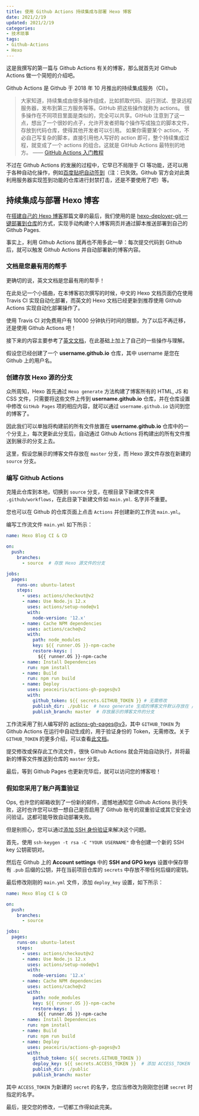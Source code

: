 ```yaml
---
title: 使用 Github Actions 持续集成与部署 Hexo 博客
date: 2021/2/19
updated: 2021/2/19
categories:
- 技术琐事
tags:
- Github-Actions
- Hexo
---
```

这是我撰写的第一篇与 Github Actions 有关的博客，那么就首先对 Github Actions 做一个简短的介绍吧。

Github Actions 是 Github 于 2018 年 10 月推出的持续集成服务（CI）。

> 大家知道，持续集成由很多操作组成，比如抓取代码、运行测试、登录远程服务器，发布到第三方服务等等。GitHub 把这些操作就称为 actions。
> 很多操作在不同项目里面是类似的，完全可以共享。GitHub 注意到了这一点，想出了一个很妙的点子，允许开发者把每个操作写成独立的脚本文件，存放到代码仓库，使得其他开发者可以引用。
> 如果你需要某个 action，不必自己写复杂的脚本，直接引用他人写好的 action 即可，整个持续集成过程，就变成了一个 actions 的组合。这就是 GitHub Actions 最特别的地方。
> —— [GitHub Actions 入门教程](http://www.ruanyifeng.com/blog/2019/09/getting-started-with-github-actions.html)

不过在 Github Actions 的发展的过程中，它早已不局限于 CI 等功能，还可以用于各种自动化操作，例如[百度贴吧自动签到](https://github.com/srcrs/TiebaSignIn)（注：已失效。Github 官方会对此类利用服务器实现签到功能的仓库进行封禁打击，还是不要使用了吧）等。

## 持续集成与部署 Hexo 博客

在[搭建自己的 Hexo 博客](https://lolipopj.github.io/2019/12/26/hello-hexo-world)那篇文章的最后，我们使用的是 [hexo-deployer-git 一键部署到仓库](https://hexo.io/zh-cn/docs/github-pages#%E7%A7%81%E6%9C%89-Repository)的方式，实现手动构建个人博客网页并通过脚本推送部署到自己的 Github Pages.

事实上，利用 Github Actions 就再也不用多此一举：每次提交代码到 Github 后，就可以触发 Github Actions 并自动部署新的博客内容。

### 文档是您最有用的帮手

更确切的说，英文文档是您最有用的帮手！

在此处记一个小插曲，在本博客初次撰写的时候，中文的 Hexo 文档页面仍在使用 Travis CI 实现自动化部署，而英文的 Hexo 文档已经更新到推荐使用 Github Actions 实现自动化部署操作了。

使用 Travis CI 对免费用户有 10000 分钟执行时间的限额，为了以后不再迁移，还是使用 Github Actions 吧！

接下来的内容主要参考了[英文文档](https://hexo.io/docs/github-pages)，在此基础上加上了自己的一些操作与理解。

假设您已经创建了一个 **username.github.io** 仓库，其中 username 是您在 Github 上的用户名。

### 创建存放 Hexo 源的分支

众所周知，Hexo 首先通过 `Hexo generate` 方法构建了博客所有的 HTML, JS 和 CSS 文件，只需要将这些文件上传到 **username.github.io** 仓库，并在仓库设置中修改 `GitHub Pages` 项的相应内容，就可以通过 `username.github.io` 访问到您的博客了。

因此我们可以单独将构建前的所有文件放置在 **username.github.io** 仓库中的一个分支上，每次更新此分支后，自动通过 Github Actions 将构建出的所有文件推送到展示的分支上去。

这里，假设您展示的博客文件存放在 `master` 分支，而 Hexo 源文件存放在新建的 `source` 分支。

### 编写 Github Actions

克隆此仓库到本地，切换到 `source` 分支，在根目录下新建文件夹 `.github/workflows`，在此目录下新建文件如 `main.yml`. 名字并不重要。

您也可以在 Github 的仓库页面上点击 `Actions` 并创建新的工作流 `main.yml`。

编写工作流文件 `main.yml` 如下所示：

```yml
name: Hexo Blog CI & CD

on:
  push:
    branches:
      - source  # 存放 Hexo 源文件的分支

jobs:
  pages:
    runs-on: ubuntu-latest
    steps:
      - uses: actions/checkout@v2
      - name: Use Node.js 12.x
        uses: actions/setup-node@v1
        with:
          node-version: '12.x'
      - name: Cache NPM dependencies
        uses: actions/cache@v2
        with:
          path: node_modules
          key: ${{ runner.OS }}-npm-cache
          restore-keys: |
            ${{ runner.OS }}-npm-cache
      - name: Install Dependencies
        run: npm install
      - name: Build
        run: npm run build
      - name: Deploy
        uses: peaceiris/actions-gh-pages@v3
        with:
          github_token: ${{ secrets.GITHUB_TOKEN }} # 无需修改
          publish_dir: ./public  # hexo generate 生成的博客文件默认存放在 /public 目录下
          publish_branch: master  # 存放展示的博客文件的分支
```

工作流采用了别人编写好的 [actions-gh-pages@v3](https://github.com/peaceiris/actions-gh-pages)，其中 `GITHUB_TOKEN` 为 Github Actions 在运行中自动生成的，用于验证身份的 Token，无需修改。关于 `GITHUB_TOKEN` 的更多介绍，可以查看[此文档](https://docs.github.com/en/actions/reference/authentication-in-a-workflow)。

提交修改或保存此工作流文件，很快 Github Actions 就会开始自动执行，并将最新的博客文件推送到仓库的 `master` 分支。

最后，等到 Github Pages 也更新完毕后，就可以访问您的博客啦！

### 假如您采用了账户两重验证

Ops, 也许您的邮箱收到了一份新的邮件，遗憾地通知您 Github Actions 执行失败，这时也许您可以想一想自己是否启用了 Github 账号的双重验证或其它安全访问验证。这都可能导致自动部署失败。

但是别担心，您可以通过[添加 SSH 身份验证](https://github.com/peaceiris/actions-gh-pages#%EF%B8%8F-create-ssh-deploy-key)来解决这个问题。

首先，使用 `ssh-keygen -t rsa -C "YOUR USERNAME"` 命令创建一个新的 SSH key 公钥密钥对。

然后在 Github 上的 **Account settings** 中的 **SSH and GPG keys** 设置中保存带有 `.pub` 后缀的公钥，并在当前项目仓库的 `secrets` 中存放不带任何后缀的密钥。

最后修改刚刚的 `main.yml` 文件，添加 `deploy_key` 设置，如下所示：

```yml
name: Hexo Blog CI & CD

on:
  push:
    branches:
      - source

jobs:
  pages:
    runs-on: ubuntu-latest
    steps:
      - uses: actions/checkout@v2
      - name: Use Node.js 12.x
        uses: actions/setup-node@v1
        with:
          node-version: '12.x'
      - name: Cache NPM dependencies
        uses: actions/cache@v2
        with:
          path: node_modules
          key: ${{ runner.OS }}-npm-cache
          restore-keys: |
            ${{ runner.OS }}-npm-cache
      - name: Install Dependencies
        run: npm install
      - name: Build
        run: npm run build
      - name: Deploy
        uses: peaceiris/actions-gh-pages@v3
        with:
          github_token: ${{ secrets.GITHUB_TOKEN }}
          deploy_key: ${{ secrets.ACCESS_TOKEN }}  # 添加 ACCESS_TOKEN
          publish_dir: ./public
          publish_branch: master
```

其中 `ACCESS_TOKEN` 为新建的 `secret` 的名字，您应当修改为刚刚您创建 `secret` 时指定的名字。

最后，提交您的修改，一切都工作得如此完美。
